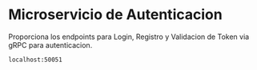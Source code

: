 # Microservicio de Autenticacion

Proporciona los endpoints para Login, Registro y Validacion de Token via gRPC para autenticacion.

`localhost:50051`
